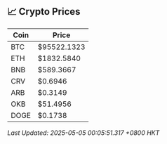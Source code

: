 ## 📈 Crypto Prices

| Coin | Price |
| ---- | ----- |
| BTC | $95522.1323 |
| ETH | $1832.5840 |
| BNB | $589.3667 |
| CRV | $0.6946 |
| ARB | $0.3149 |
| OKB | $51.4956 |
| DOGE | $0.1738 |

_Last Updated: 2025-05-05 00:05:51.317 +0800 HKT_